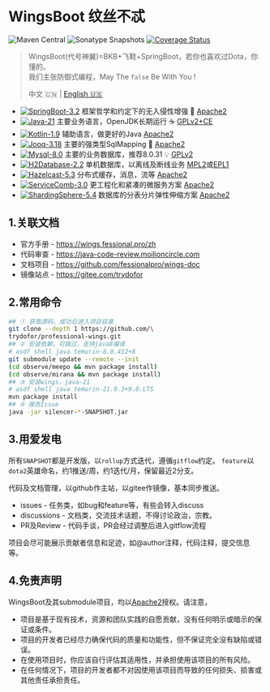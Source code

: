 # WingsBoot 纹丝不忒

![Maven Central](https://img.shields.io/maven-central/v/pro.fessional/wings?color=00DD00)
![Sonatype Snapshots](https://img.shields.io/nexus/s/pro.fessional/wings?server=https%3A%2F%2Foss.sonatype.org)
[![Coverage Status](https://coveralls.io/repos/github/trydofor/professional-wings/badge.svg)](https://coveralls.io/github/trydofor/professional-wings)

> WingsBoot(代号神翼)=BKB+飞鞋+SpringBoot，若你也喜欢过Dota，你懂的。  
> 我们主张防御式编程，May The `false` Be With You !
> 
> 中文 🇨🇳 | [English 🇺🇸](readme.md)

* [![SpringBoot-3.2](https://img.shields.io/badge/springboot-3.2-green?logo=springboot)](https://spring.io/projects/spring-boot) 框架哲学和约定下的无入侵性增强 🌱 [Apache2]
* [![Java-21](https://img.shields.io/badge/java-21-gold)](https://adoptium.net/temurin/releases/?version=11) 主要业务语言，OpenJDK长期运行 ☕️ [GPLv2+CE]
* [![Kotlin-1.9](https://img.shields.io/badge/kotlin-1.9-gold)](https://kotlinlang.org/docs/reference/) 辅助语言，做更好的Java [Apache2]
* [![Jooq-3.18](https://img.shields.io/badge/jooq-3.18-cyan)](https://www.jooq.org/download/)  主要的强类型SqlMapping 🏅 [Apache2]
* [![Mysql-8.0](https://img.shields.io/badge/mysql-8.0-blue)](https://dev.mysql.com/downloads/mysql/) 主要的业务数据库，推荐8.0.31 💡 [GPLv2]
* [![H2Database-2.2](https://img.shields.io/badge/h2db-2.2-blue)](https://h2database.com/html/main.html) 单机数据库，以离线及断线业务 [MPL2]或[EPL1]
* [![Hazelcast-5.3](https://img.shields.io/badge/hazelcast-5.3-violet)](https://docs.hazelcast.com/hazelcast/) 分布式缓存，消息，流等 [Apache2]
* [![ServiceComb-3.0](https://img.shields.io/badge/servicecomb-3.0-violet)](https://servicecomb.apache.org) 更工程化和紧凑的微服务方案 [Apache2]
* [![ShardingSphere-5.4](https://img.shields.io/badge/shardingsphere-5.4-violet)](https://shardingsphere.apache.org) 数据库的分表分片弹性伸缩方案 [Apache2]

[Apache2]: https://www.apache.org/licenses/LICENSE-2.0
[GPLv2+CE]: https://openjdk.org/legal/gplv2+ce.html
[GPLv2]: http://www.gnu.org/licenses/old-licenses/gpl-2.0.html
[MPL2]: https://www.mozilla.org/MPL/2.0
[EPL1]: https://opensource.org/licenses/eclipse-1.0.php

## 1.关联文档

* 官方手册 - <https://wings.fessional.pro/zh>
* 代码审查 - <https://java-code-review.moilioncircle.com>
* 文档项目 - <https://github.com/fessionalpro/wings-doc>
* 镜像站点 - <https://gitee.com/trydofor>

## 2.常用命令

```bash
## ① 获取源码，成功后进入项目目录
git clone --depth 1 https://github.com/\
trydofor/professional-wings.git
## ② 安装依赖，可跳过，支持java8编译
# asdf shell java temurin-8.0.412+8
git submodule update --remote --init
(cd observe/meepo && mvn package install)
(cd observe/mirana && mvn package install)
## ③ 安装wings，java-21
# asdf shell java temurin-21.0.3+9.0.LTS
mvn package install
## ④ 报告Issue
java -jar silencer-*-SNAPSHOT.jar
```

## 3.用爱发电

所有`SNAPSHOT`都是开发版，以`rollup`方式迭代，遵循`gitflow`约定。
`feature`以`dota2`英雄命名，约1推送/周，约1迭代/月，保留最近2分支。

代码及文档管理，以github作主站，以gitee作镜像，基本同步推送。

* issues - 任务类，如bug和feature等，有些会转入discuss
* discussions - 文档类，交流技术话题，不得讨论政治，宗教。
* PR及Review - 代码手谈，PR会经过调整后进入gitflow流程

项目会尽可能展示贡献者信息和足迹，如@author注释，代码注释，提交信息等。

## 4.免责声明

WingsBoot及其submodule项目，均以[Apache2]授权。请注意，

* 项目是基于现有技术，资源和团队实践的自愿贡献，没有任何明示或暗示的保证或条件。
* 项目的开发者已经尽力确保代码的质量和功能性，但不保证完全没有缺陷或错误。
* 在使用项目时，你应该自行评估其适用性，并承担使用该项目的所有风险。
* 在任何情况下，项目的开发者都不对因使用该项目而导致的任何损失、损害或其他责任承担责任。
